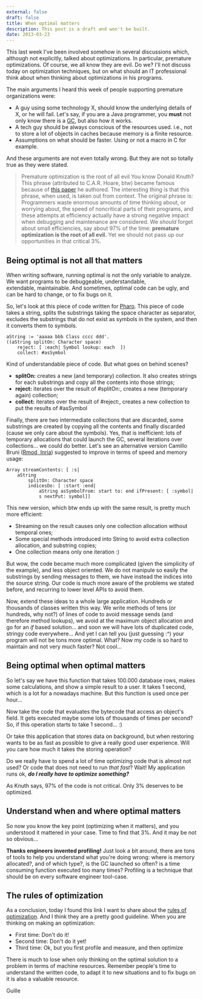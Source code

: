 ```yaml
---
external: false
draft: false
title: When optimal matters
description: This post is a draft and won't be built.
date: 2013-03-23
---
```


This last week I've been involved somehow in several discussions which, although not explicitly, talked about optimizations. In particular, premature optimizations. Of course, we all know they are evil. Do we? I'll not discuss today on optimization techniques, but on what should an IT professional think about when thinking about optimizations in his programs.

The main arguments I heard this week of people supporting premature organizations were:

- A guy using some technology X, should know the underlying details of X, or he will fail. Let's say, if you are a Java programmer, you **must** not only know there is a [GC](http://en.wikipedia.org/wiki/Garbage_collection_(computer_science)), but also how it works.
- A tech guy should be always conscious of the resources used. i.e., not to store a lot of objects in caches because memory is a finite resource.
- Assumptions on what should be faster. Using or not a macro in C for example.

And these arguments are not even totally wrong. But they are not so totally true as they were stated.
> Premature optimization is the root of all evil
You know Donald Knuth? This phrase (attributed to C.A.R. Hoare, btw) became famous because of [this paper](http://pplab.snu.ac.kr/courses/adv_pl05/papers/p261-knuth.pdf) he authored. The interesting thing is that this phrase, when used, is taken out from context. The original phrase is:
> Programmers waste enormous amounts of time thinking about, or worrying about, the speed of noncritical parts of their programs, and these attempts at efficiency actually have a strong negative impact when debugging and maintenance are considered. We *should* forget about small efficiencies, say about 97% of the time: **premature optimization is the root of all evil.** Yet we should not pass up our opportunities in that critical 3%.

## Being optimal is not all that matters
When writing software, running optimal is not the only variable to analyze. We want programs to be debuggeable, understandable, extendable, maintainable. And sometimes, optimal code can be ugly, and can be hard to change, or to fix bugs on it.

So, let's look at this piece of code written for [Pharo](2013-03-18-pharo-2-0-released). This piece of code takes a string, splits the substrings taking the space character as separator, excludes the substrings that do not exist as symbols in the system, and then it converts them to symbols.

```smalltalk
aString := 'aaaaa bbb Class cccc ddd'.
((aString splitOn: Character space)
    reject: [ :each| Symbol lookup: each  ])
    collect: #asSymbol
```

Kind of understandable piece of code. But what goes on behind scenes?
- **splitOn:** creates a new (and temporary) collection. It also creates strings for each substrings and copy all the contents into those strings;
- **reject:** iterates over the result of #splitOn:, creates a new (temporary again) collection;
- **collect:** iterates over the result of #reject:, creates a new collection to put the results of #asSymbol

Finally, there are two intermediate collections that are discarded, some substrings are created by copying all the contents and finally discarded (cause we only care about the symbols). Yes, that is inefficient: lots of temporary allocations that could launch the GC, several iterations over collections... we could do better. Let's see an alternative version Camillo Bruni ([Rmod, Inria](http://rmod.lille.inria.fr/web/)) suggested to improve in terms of speed and memory usage:

```smalltalk
Array streamContents: [ :s|
    aString
        splitOn: Character space
        indicesDo: [ :start :end|
            aString asSymbolFrom: start to: end ifPresent: [ :symbol|
            s nextPut: symbol]]
```

This new version, which btw ends up with the same result, is pretty much more efficient:
- Streaming on the result causes only one collection allocation without temporal ones;
- Some special methods introduced into String to avoid extra collection allocation, and substring copies;
- One collection means only one iteration :)

But wow, the code became much more complicated (given the simplicity of the example), and less object oriented. We do not manipule so easily the substrings by sending messages to them, we have instead the indices into the source string. Our code is much more aware of the problems we stated before, and recurring to lower level APIs to avoid them.

Now, extend these ideas to a whole large application. Hundreds or thousands of classes written this way. We write methods of tens (or hundreds, why not?) of lines of code to avoid message sends (and therefore method lookups), we avoid at the maximum object allocation and go for an <em>if</em> based solution... and soon we will have lots of duplicated code, stringy code everywhere... And yet I can tell you (just guessing :^) your program will not be tons more optimal. What? Now my code is so hard to maintain and not very much faster? Not cool...

## Being optimal when optimal matters

So let's say we have this function that takes 100.000 database rows, makes some calculations, and show a simple result to a user. It takes 1 second, which is a lot for a nowadays machine. But this function is used once per hour...

Now take the code that evaluates the bytecode that access an object's field. It gets executed maybe some lots of thousands of times per second? So, if this operation starts to take 1 second... :)

Or take this application that stores data on background, but when restoring wants to be as fast as possible to give a really good user experience. Will you care how much it takes the storing operation?

Do we really have to spend a lot of time optimizing code that is almost not used? Or code that does not need to run *that fast*? Wait! My application runs ok, ***do I really have to optimize something?***

As Knuth says, 97% of the code is not critical. Only 3% deserves to be optimized.

## Understand when and where optimal matters
So now you know the key point (optimizing when it matters), and you understood it mattered in your case. Time to find that 3%. And it may be not so obvious...

**Thanks engineers invented profiling!** Just look a bit around, there are tons of tools to help you understand what you're doing wrong: where is memory allocated?, and of which type?, is the GC launched so often? is a time consuming function executed too many times? Profiling is a technique that should be on every software engineer tool-case.

## The rules of optimization

As a conclusion, today I found this link I want to share about the [rules of optimization](http://c2.com/cgi/wiki?RulesOfOptimization). And I think they are a pretty good guideline. When you are thinking on making an optimization:
- First time: Don't do it!
- Second time: Don't do it yet!
- Third time: Ok, but you first profile and measure, and then optimize

There is much to lose when only thinking on the optimal solution to a problem in terms of machine resources. Remember people's time to understand the written code, to adapt it to new situations and to fix bugs on it is also a valuable resource.

Guille
